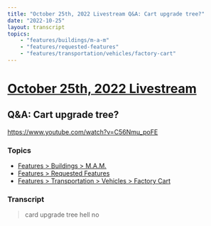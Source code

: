 ```yaml
---
title: "October 25th, 2022 Livestream Q&A: Cart upgrade tree?"
date: "2022-10-25"
layout: transcript
topics:
    - "features/buildings/m-a-m"
    - "features/requested-features"
    - "features/transportation/vehicles/factory-cart"
---
```

# [October 25th, 2022 Livestream](../2022-10-25.md)
## Q&A: Cart upgrade tree?
https://www.youtube.com/watch?v=C56Nmu_poFE

### Topics
* [Features > Buildings > M.A.M.](../topics/features/buildings/m-a-m.md)
* [Features > Requested Features](../topics/features/requested-features.md)
* [Features > Transportation > Vehicles > Factory Cart](../topics/features/transportation/vehicles/factory-cart.md)

### Transcript

> card upgrade tree hell no
